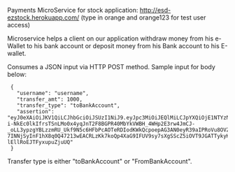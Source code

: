Payments MicroService for stock application: http://esd-ezstock.herokuapp.com/ (type in orange and orange123 for test user access)

Microservice helps a client on our application withdraw money from his e-Wallet to his bank account or deposit money from his Bank account to his E-wallet.

Consumes a JSON input via HTTP POST method. Sample input for body below:
 ``` 
  {
    "username": "username",
    "transfer_amt": 1000,
    "transfer_type": "toBankAccount",
    "assertion": "eyJ0eXAiOiJKV1QiLCJhbGciOiJSUzI1NiJ9.eyJpc3MiOiJEQlMiLCJpYXQiOjE1NTYzNzEyODAsImV4cCI6MTU1NjQ1NzY4MCwic3ViIjoiSnd0IFNpZ25lZCBUb2tlbiBmb3IgRGVtZSBBcHAgUGFydG5lciBUb2tlbiBmbG93IiwiUEFSVFlfVFlQRSI6MywiQ0xJRU5UX0lEIjoiY2xpZW50SWQzIiwiQ0xJRU5UX1RZUEUiOiJQYXJ0bmVyIiwiQUNDRVNTIjoiQ29tbXVuaXR5IiwiU0NPUEUiOiJSRUFEIiwiYXVkIjoiUGFydG5lcnMiLCJqdGkiOiJTdGFuZGVyZEpXVFRva2VuMSJ9.A7cDZFWCdm9OUpCJ6A-i-NkEc0lkIfrsTSnLMo0x4yqJnT2F8BGPR40MbYkVWBH_4WHp2E3rw4JmCJ-_oLL3ypzgYBLzzmRU_Ukf9N5c6HFbPcAOTeRDIodKWkQcpoepAG3AN0eyR39aIPRoVu8OVZvuI_DO-7INNjSyInF1hX8q0Q47213wEACRLzKk7koQp4XaG9IFUV9sy7sXgSScZ5iOVT9JGATTykyKIdxSZubBjzH2D3_gLyENmhS8eFCEPbZy3rDwYD1fqY3OfdcgGUuFmQOrIhCFgZ89qi9fG2jzZ8caQ5JBiTMSMgFEd73v8-lEllRoEJTFyxupuZjuUQ"
  }
 ```

Transfer type is either "toBankAccount" or "FromBankAccount".

